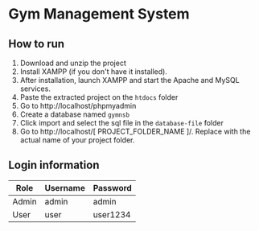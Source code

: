 # Gym Management System

## How to run
1. Download and unzip the project
2. Install XAMPP (if you don't have it installed). 
3. After installation, launch XAMPP and start the Apache and MySQL services.
2. Paste the extracted project on the `htdocs` folder
3. Go to http://localhost/phpmyadmin
4. Create a database named `gymnsb`
5. Click import and select the sql file in the `database-file` folder
6. Go to http://localhost/[ PROJECT_FOLDER_NAME ]/. Replace with the actual name of your project folder. 

## Login information

|  Role  | Username     | Password   |
|--------|--------------|------------|
| Admin  | admin   | admin   |
| User   | user    | user1234    |
